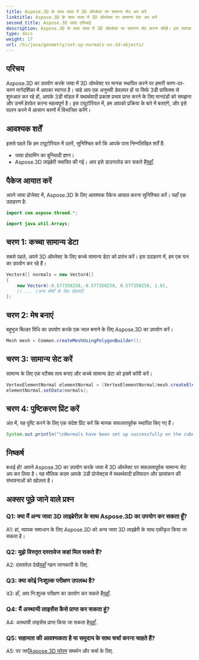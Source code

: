 ```yaml
---
title: Aspose.3D के साथ जावा में 3D ऑब्जेक्ट पर सामान्य सेट अप करें
linktitle: Aspose.3D के साथ जावा में 3D ऑब्जेक्ट पर सामान्य सेट अप करें
second_title: Aspose.3D जावा एपीआई
description: Aspose.3D के साथ जावा में 3D ऑब्जेक्ट पर सामान्य सेट करना सीखें। इस व्यापक ट्यूटोरियल के साथ अपने ग्राफिक्स को बेहतर बनाएं।
type: docs
weight: 17
url: /hi/java/geometry/set-up-normals-on-3d-objects/
---
```

## परिचय

Aspose.3D का उपयोग करके जावा में 3D ऑब्जेक्ट पर मानक स्थापित करने पर हमारी चरण-दर-चरण मार्गदर्शिका में आपका स्वागत है। चाहे आप एक अनुभवी डेवलपर हों या सिर्फ 3डी ग्राफिक्स से शुरुआत कर रहे हों, आपके 3डी मॉडल में यथार्थवादी प्रकाश प्रभाव प्राप्त करने के लिए मानदंडों को समझना और उनमें हेरफेर करना महत्वपूर्ण है। इस ट्यूटोरियल में, हम आपको प्रक्रिया के बारे में बताएंगे, और इसे पालन करने में आसान चरणों में विभाजित करेंगे।

## आवश्यक शर्तें

इससे पहले कि हम ट्यूटोरियल में उतरें, सुनिश्चित करें कि आपके पास निम्नलिखित शर्तें हैं:

- जावा प्रोग्रामिंग का बुनियादी ज्ञान।
-  Aspose.3D लाइब्रेरी स्थापित की गई। आप इसे डाउनलोड कर सकते हैं[यहाँ](https://releases.aspose.com/3d/java/).

## पैकेज आयात करें

अपने जावा प्रोजेक्ट में, Aspose.3D के लिए आवश्यक पैकेज आयात करना सुनिश्चित करें। यहाँ एक उदाहरण है:

```java
import com.aspose.threed.*;

import java.util.Arrays;
```

## चरण 1: कच्चा सामान्य डेटा

सबसे पहले, अपने 3D ऑब्जेक्ट के लिए कच्चे सामान्य डेटा को प्रारंभ करें। इस उदाहरण में, हम एक घन का उपयोग कर रहे हैं।

```java
Vector4[] normals = new Vector4[]
{
    new Vector4(-0.577350258,-0.577350258, 0.577350258, 1.0),
    // ... (अन्य शीर्षों के लिए दोहराएँ)
};

```

## चरण 2: मेष बनाएं

बहुभुज बिल्डर विधि का उपयोग करके एक जाल बनाने के लिए Aspose.3D का उपयोग करें।

```java
Mesh mesh = Common.createMeshUsingPolygonBuilder();
```

## चरण 3: सामान्य सेट करें

सामान्य के लिए एक वर्टेक्स तत्व बनाएं और कच्चे सामान्य डेटा को इसमें कॉपी करें।

```java
VertexElementNormal elementNormal = (VertexElementNormal)mesh.createElement(VertexElementType.NORMAL, MappingMode.CONTROL_POINT, ReferenceMode.DIRECT);
elementNormal.setData(normals);
```

## चरण 4: पुष्टिकरण प्रिंट करें

अंत में, यह पुष्टि करने के लिए एक संदेश प्रिंट करें कि मानक सफलतापूर्वक स्थापित किए गए हैं।

```java
System.out.println("\nNormals have been set up successfully on the cube.");
```

## निष्कर्ष

बधाई हो! आपने Aspose.3D का उपयोग करके जावा में 3D ऑब्जेक्ट पर सफलतापूर्वक सामान्य सेट अप कर लिया है। यह मौलिक कदम आपके 3डी प्रोजेक्ट्स में यथार्थवादी प्रतिपादन और छायांकन की संभावनाओं को खोलता है।

## अक्सर पूछे जाने वाले प्रश्न

### Q1: क्या मैं अन्य जावा 3D लाइब्रेरीज़ के साथ Aspose.3D का उपयोग कर सकता हूँ?

A1: हां, व्यापक समाधान के लिए Aspose.3D को अन्य जावा 3D लाइब्रेरी के साथ एकीकृत किया जा सकता है।

### Q2: मुझे विस्तृत दस्तावेज कहां मिल सकते हैं?

 A2: दस्तावेज़ देखें[यहाँ](https://reference.aspose.com/3d/java/) गहन जानकारी के लिए.

### Q3: क्या कोई निःशुल्क परीक्षण उपलब्ध है?

 उ3: हाँ, आप नि:शुल्क परीक्षण का उपयोग कर सकते हैं[यहाँ](https://releases.aspose.com/).

### Q4: मैं अस्थायी लाइसेंस कैसे प्राप्त कर सकता हूं?

 A4: अस्थायी लाइसेंस प्राप्त किया जा सकता है[यहाँ](https://purchase.aspose.com/temporary-license/).

### Q5: सहायता की आवश्यकता है या समुदाय के साथ चर्चा करना चाहते हैं?

 A5: पर जाएँ[Aspose.3D फोरम](https://forum.aspose.com/c/3d/18) समर्थन और चर्चा के लिए.